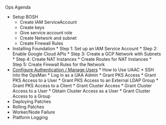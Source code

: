 Ops Agenda
  * Setup BOSH
    * Create IAM ServiceAccount
    * Create keys
    * Give service account role
    * Create Network and subnet
    * Create Firewall Rules
  *   Installing Foundation
    * Step 1: Set up an IAM Service Account
    * Step 2: Enable Google Cloud APIs
    * Step 3: Create a GCP Network with Subnets
    * Step 4: Create NAT Instances
    * Create Routes for NAT Instances
    * Step 5: Create Firewall Rules for the Network
  *   [Configure Authentication / Manage Users](https://docs.pivotal.io/runtimes/pks/1-2/manage-users.html)
    * How to Use UAAC
    * SSH into the OpsMan
    * Log in as a UAA Admin
    * Grant PKS Access
    * Grant PKS Access to a User
    * Grant PKS Access to an External LDAP Group
    * Grant PKS Access to a Client
    * Grant Cluster Access
    * Grant Cluster Access to a User
    * Obtain Cluster Access as a User
    * Grant Cluster Access to a Group
  *   Deploying Patches
  *   Rolling Patches
  *   Worker/Node Failure
  *   Platform Logging

